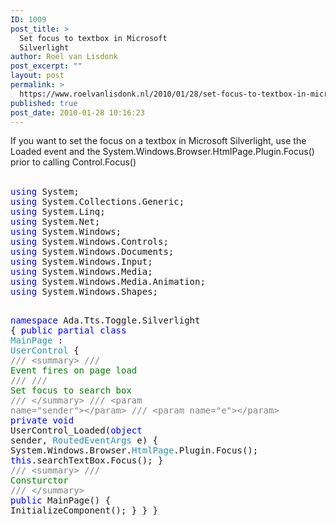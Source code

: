 ```yaml
---
ID: 1009
post_title: >
  Set focus to textbox in Microsoft
  Silverlight
author: Roel van Lisdonk
post_excerpt: ""
layout: post
permalink: >
  https://www.roelvanlisdonk.nl/2010/01/28/set-focus-to-textbox-in-microsoft-silverlight/
published: true
post_date: 2010-01-28 10:16:23
---
```

<p>If you want to set the focus on a textbox in Microsoft Silverlight, use the Loaded event and the System.Windows.Browser.HtmlPage.Plugin.Focus() prior to calling Control.Focus()   <br />    <br /></p>  <pre class="code"><span style="color: blue">using </span>System;
<span style="color: blue">using </span>System.Collections.Generic;
<span style="color: blue">using </span>System.Linq;
<span style="color: blue">using </span>System.Net;
<span style="color: blue">using </span>System.Windows;
<span style="color: blue">using </span>System.Windows.Controls;
<span style="color: blue">using </span>System.Windows.Documents;
<span style="color: blue">using </span>System.Windows.Input;
<span style="color: blue">using </span>System.Windows.Media;
<span style="color: blue">using </span>System.Windows.Media.Animation;
<span style="color: blue">using </span>System.Windows.Shapes;

<span style="color: blue">namespace </span>Ada.Tts.Toggle.Silverlight
{
  <span style="color: blue">public partial class </span><span style="color: #2b91af">MainPage </span>: <span style="color: #2b91af">UserControl
  </span>{
    <span style="color: gray">/// &lt;summary&gt;
    /// </span><span style="color: green">Event fires on page load
    </span><span style="color: gray">///
    /// </span><span style="color: green">Set focus to search box
    </span><span style="color: gray">/// &lt;/summary&gt;
    /// &lt;param name=&quot;sender&quot;&gt;&lt;/param&gt;
    /// &lt;param name=&quot;e&quot;&gt;&lt;/param&gt;
    </span><span style="color: blue">private void </span>UserControl_Loaded(<span style="color: blue">object </span>sender, <span style="color: #2b91af">RoutedEventArgs </span>e)
    {
      System.Windows.Browser.<span style="color: #2b91af">HtmlPage</span>.Plugin.Focus();
      <span style="color: blue">this</span>.searchTextBox.Focus();
    }
    <span style="color: gray">/// &lt;summary&gt;
    /// </span><span style="color: green">Consturctor
    </span><span style="color: gray">/// &lt;/summary&gt;
    </span><span style="color: blue">public </span>MainPage()
    {
      InitializeComponent();
    }
  }
}</pre>
<a href="http://11011.net/software/vspaste"></a>